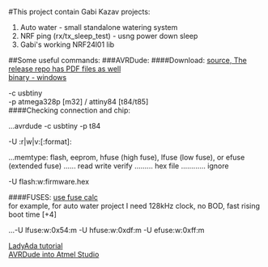 #This project contain Gabi Kazav projects:
1. Auto water - small standalone watering system
2. NRF ping (rx/tx_sleep_test) - usng power down sleep
3. Gabi's working NRF24l01 lib

##Some useful commands:
###AVRDude:
####Download: 
[source, The release repo has PDF files as well](http://download.savannah.gnu.org/releases/avrdude/)  
[binary - windows](https://sourceforge.net/projects/winavr/)

-c usbtiny  
-p atmega328p [m32] / attiny84 [t84/t85]  
####Checking connection and chip: 

...avrdude -c usbtiny -p t84  

-U <memtype>:r|w|v:<filename>[:format]:

...memtype: flash, eeprom, hfuse (high fuse), lfuse (low fuse), or efuse (extended fuse)
......             read write verify
.........                   hex file
............                             ignore

-U flash:w:firmware.hex

####FUSES:
[use fuse calc](http://www.engbedded.com/fusecalc/)  
for example, for auto water project I need 128kHz clock, no BOD, fast rising boot time [+4]  

...-U lfuse:w:0x54:m -U hfuse:w:0xdf:m -U efuse:w:0xff:m

[LadyAda tutorial](http://www.ladyada.net/learn/avr/avrdude.html)  
[AVRDude into Atmel Studio](http://www.crash-bang.com/using-usbtiny-with-atmelstudio/)
